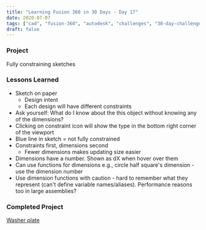 ```yaml
---
title: "Learning Fusion 360 in 30 Days - Day 17"
date: 2020-07-07
tags: ["cad", "fusion-360", "autodesk", "challenges", "30-day-challenge", "fusion-360-in-30"]
draft: false
---
```

### Project
Fully constraining sketches

### Lessons Learned
- Sketch on paper
    - Design intent
    - Each design will have different constraints
- Ask yourself: What do I know about the this object without knowing any of the dimensions?
- Clicking on constraint icon will show the type in the bottom right corner of the viewport
- Blue line in sketch = not fully constrained
- Constraints first, dimensions second
    - Fewer dimensions makes updating size easier
- Dimensions have a number. Shown as dX when hover over them
- Can use functions for dimensions e.g., circle half square's dimension - use the dimension number
- Use dimension functions with caution - hard to remember what they represent (can't define variable names/aliases). Performance reasons too in large assemblies?

### Completed Project
[Washer plate](https://a360.co/2Dd4C39)
